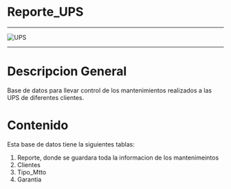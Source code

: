# Reporte_UPS
<hr>
    <img src="https://www.bing.com/images/create/ups-powest-de-3kva-sin-mostrar-la-marca/1-66a84a5422f34109a73668ec24630e00?id=asMOfL3OPOxe7mmDud1ySg%3D%3D&view=detailv2&idpp=genimg&idpclose=1&thid=OIG1.4Ke8riXKazHGZHWH7b73&frame=sydedg&form=SYDBIC" alt="UPS">
<hr>

# Descripcion General

Base de datos para llevar control de los mantenimientos realizados a las UPS de diferentes clientes.

# Contenido

Esta base de datos tiene la siguientes tablas:

1. Reporte, donde se guardara toda la informacion de los mantenimeintos
2. Clientes
3. Tipo_Mtto
4. Garantia


